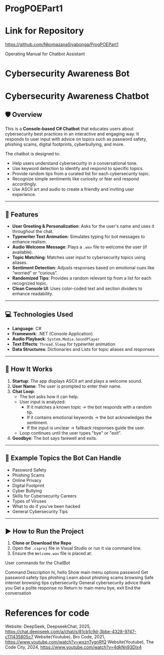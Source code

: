 # ProgPOEPart1

# Link for Repository
https://github.com/NkomazanaSiyabonga/ProgPOEPart1

Operating Manual for Chatbot Assistant
# Cybersecurity Awareness Bot

# Cybersecurity Awareness Chatbot

## 🛡️ Overview

This is a **Console-based C# Chatbot** that educates users about cybersecurity best practices in an interactive and engaging way. It responds to user input with advice on topics such as password safety, phishing scams, digital footprints, cyberbullying, and more.

The chatbot is designed to:
- Help users understand cybersecurity in a conversational tone.
- Use keyword detection to identify and respond to specific topics.
- Provide random tips from a curated list for each cybersecurity topic.
- Recognize simple sentiments like curiosity or fear and respond accordingly.
- Use ASCII art and audio to create a friendly and inviting user experience.

---

## 🧠 Features

- **User Greeting & Personalization**: Asks for the user's name and uses it throughout the chat.
- **Typewriter Text Animation**: Simulates typing for bot messages to enhance realism.
- **Audio Welcome Message**: Plays a `.wav` file to welcome the user (if available).
- **Topic Matching**: Matches user input to cybersecurity topics using aliases.
- **Sentiment Detection**: Adjusts responses based on emotional cues like “worried” or “curious”.
- **Randomized Tips**: Provides a random relevant tip from a list for each recognized topic.
- **Clean Console UI**: Uses color-coded text and section dividers to enhance readability.

---

## 💻 Technologies Used

- **Language**: C#
- **Framework**: .NET (Console Application)
- **Audio Playback**: `System.Media.SoundPlayer`
- **Text Effects**: `Thread.Sleep` for typewriter animation
- **Data Structures**: Dictionaries and Lists for topic aliases and responses

---

## 🔧 How It Works

1. **Startup**: The app displays ASCII art and plays a welcome sound.
2. **User Name**: The user is prompted to enter their name.
3. **Chat Loop**:
   - The bot asks how it can help.
   - User input is analyzed:
     - If it matches a known topic → the bot responds with a random tip.
     - If it contains emotional keywords → the bot acknowledges the sentiment.
     - If the input is unclear → fallback responses guide the user.
   - Loop continues until the user types "bye" or "exit".
4. **Goodbye**: The bot says farewell and exits.

---

## 🧪 Example Topics the Bot Can Handle

- Password Safety
- Phishing Scams
- Online Privacy
- Digital Footprint
- Cyber Bullying
- Skills for Cybersecurity Careers
- Types of Viruses
- What to do if you’ve been hacked
- General Cybersecurity Tips

---

## ▶️ How to Run the Project

1. **Clone or Download the Repo**
2. Open the `.csproj` file in Visual Studio or run it via command line.
3. Ensure the `Welcome.wav` file is placed at:


User commands for the ChatBot

Command	Description
hi, hello	      Show main menu options
password	      Get password safety tips
phishing	      Learn about phishing scams
browsing	      Safe internet browsing tips
cybersecurity	  General cybersecurity advice
thank you      	Get a polite response
no	            Return to main menu
bye, exit	      End the conversation

# References for code
Website: DeepSeek, DeepseekChat, 2025, https://chat.deepseek.com/a/chat/s/81cb1c9d-3bbe-4328-9747-c111435805c7
Website(Youtube), Bro Code, 2021, https://www.youtube.com/watch?v=wxznTygnRfQ
Website(Youtube), The Code City, 2024, https://www.youtube.com/watch?v=4dkNn93DIx4
